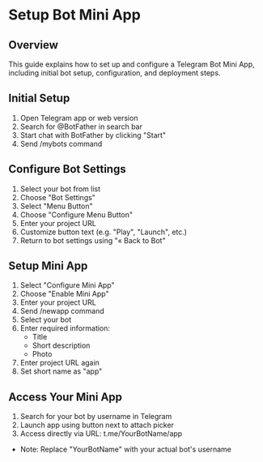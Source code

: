 # Setup Bot Mini App

## Overview
This guide explains how to set up and configure a Telegram Bot Mini App, including initial bot setup, configuration, and deployment steps.

## Initial Setup
1. Open Telegram app or web version
2. Search for @BotFather in search bar
3. Start chat with BotFather by clicking "Start"
4. Send /mybots command

## Configure Bot Settings
1. Select your bot from list
2. Choose "Bot Settings"
3. Select "Menu Button"
4. Choose "Configure Menu Button"
5. Enter your project URL
6. Customize button text (e.g. "Play", "Launch", etc.)
7. Return to bot settings using "« Back to Bot"

## Setup Mini App
1. Select "Configure Mini App"
2. Choose "Enable Mini App"
3. Enter your project URL
4. Send /newapp command
5. Select your bot
6. Enter required information:
   - Title
   - Short description
   - Photo
7. Enter project URL again
8. Set short name as "app"

## Access Your Mini App
1. Search for your bot by username in Telegram
2. Launch app using button next to attach picker
3. Access directly via URL: t.me/YourBotName/app

- Note: Replace "YourBotName" with your actual bot's username